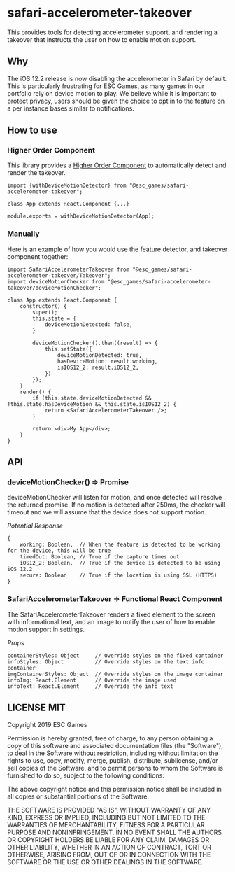 # safari-accelerometer-takeover

This provides tools for detecting accelerometer support, and rendering a takeover that instructs the user on how to enable motion support.

## Why

The iOS 12.2 release is now disabling the accelerometer in Safari by default. This is particularly frustrating for ESC Games, as many games in our portfolio rely on device motion to play. We believe while it is important to protect privacy, users should be given the choice to opt in to the feature on a per instance bases similar to notifications.

## How to use

### Higher Order Component

This library provides a [Higher Order Component](https://reactjs.org/docs/higher-order-components.html) to automatically detect and render the takeover.

```
import {withDeviceMotionDetector} from "@esc_games/safari-accelerometer-takeover";

class App extends React.Component {...}

module.exports = withDeviceMotionDetector(App);
```



### Manually

Here is an example of how you would use the feature detector, and takeover component together:

```
import SafariAccelerometerTakeover from "@esc_games/safari-accelerometer-takeover/Takeover";
import deviceMotionChecker from "@esc_games/safari-accelerometer-takeover/deviceMotionChecker";

class App extends React.Component {
	constructor() {
		super();
		this.state = {
			deviceMotionDetected: false,
		}

		deviceMotionChecker().then((result) => {
			this.setState({
				deviceMotionDetected: true,
				hasDeviceMotion: result.working,
				isIOS12_2: result.iOS12_2,
			})
		});
	}
	render() {
		if (this.state.deviceMotionDetected && !this.state.hasDeviceMotion && this.state.isIOS12_2) {
			return <SafariAccelerometerTakeover />;
		}

		return <div>My App</div>;
	}
}
```

## API

### deviceMotionChecker() => Promise

deviceMotionChecker will listen for motion, and once detected will resolve the returned promise. If no motion is detected after 250ms, the checker will timeout and we will assume that the device does not support motion.

*Potential Response*
```
{
	working: Boolean,  // When the feature is detected to be working for the device, this will be true
	timedOut: Boolean, // True if the capture times out
	iOS12_2: Boolean,  // True if the device is detected to be using iOS 12.2
	secure: Boolean	   // True if the location is using SSL (HTTPS)
}
```

### SafariAccelerometerTakeover => Functional React Component

The SafariAccelerometerTakeover renders a fixed element to the screen with informational text, and an image to notify the user of how to enable motion support in settings.

*Props*
```
containerStyles: Object     // Override styles on the fixed container
infoStyles: Object	        // Override styles on the text info container
imgContainerStyles: Object  // Override styles on the image container
infoImg: React.Element      // Override the image used
infoText: React.Element     // Override the info text
```

## LICENSE MIT

Copyright 2019 ESC Games

Permission is hereby granted, free of charge, to any person obtaining a copy of this software and associated documentation files (the "Software"), to deal in the Software without restriction, including without limitation the rights to use, copy, modify, merge, publish, distribute, sublicense, and/or sell copies of the Software, and to permit persons to whom the Software is furnished to do so, subject to the following conditions:

The above copyright notice and this permission notice shall be included in all copies or substantial portions of the Software.

THE SOFTWARE IS PROVIDED "AS IS", WITHOUT WARRANTY OF ANY KIND, EXPRESS OR IMPLIED, INCLUDING BUT NOT LIMITED TO THE WARRANTIES OF MERCHANTABILITY, FITNESS FOR A PARTICULAR PURPOSE AND NONINFRINGEMENT. IN NO EVENT SHALL THE AUTHORS OR COPYRIGHT HOLDERS BE LIABLE FOR ANY CLAIM, DAMAGES OR OTHER LIABILITY, WHETHER IN AN ACTION OF CONTRACT, TORT OR OTHERWISE, ARISING FROM, OUT OF OR IN CONNECTION WITH THE SOFTWARE OR THE USE OR OTHER DEALINGS IN THE SOFTWARE.

